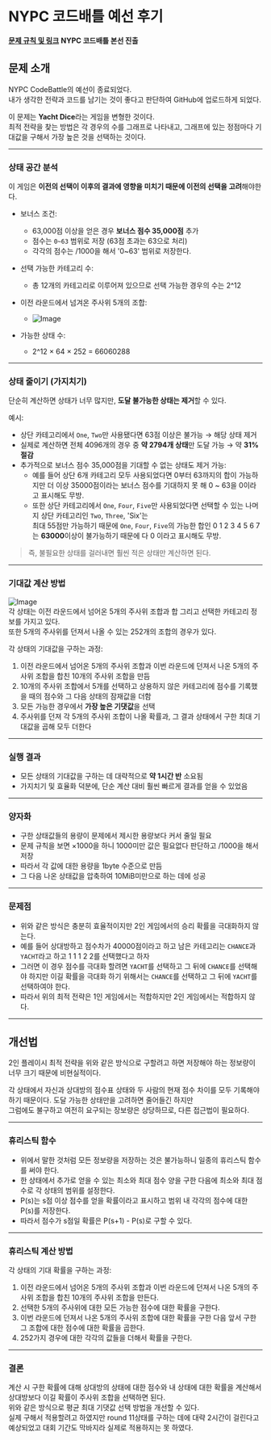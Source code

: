 # NYPC 코드배틀 예선 후기

**[문제 규칙 및 링크](https://nypc.github.io/2025-codebattle/online_1)**
**NYPC 코드배틀 본선 진출**

## 문제 소개
NYPC CodeBattle의 예선이 종료되었다.  
내가 생각한 전략과 코드를 남기는 것이 좋다고 판단하여 GitHub에 업로드하게 되었다.  

이 문제는 **Yacht Dice**라는 게임을 변형한 것이다.  
최적 전략을 찾는 방법은 각 경우의 수를 그래프로 나타내고, 그래프에 있는 정점마다 기대값을 구해서 가장 높은 것을 선택하는 것이다.

---

### 상태 공간 분석
이 게임은 **이전의 선택이 이후의 결과에 영향을 미치기 때문에 이전의 선택을 고려**해야한다.  

- 보너스 조건:  
  - 63,000점 이상을 얻은 경우 **보너스 점수 35,000점** 추가
  - 점수는 `0~63` 범위로 저장 (63점 초과는 63으로 처리)
  - 각각의 점수는 /1000을 해서 '0~63' 범위로 저장한다.

- 선택 가능한 카테고리 수:  
  - 총 12개의 카테고리로 이루어져 있으므로 선택 가능한 경우의 수는 2^12

- 이전 라운드에서 넘겨온 주사위 5개의 조합:
  -  ![Image](https://github.com/user-attachments/assets/cad77fda-e2dd-4e68-8a7c-20abc95914e7)

- 가능한 상태 수:
  - 2^12 × 64 × 252 = 66060288
---

### 상태 줄이기 (가지치기)
단순히 계산하면 상태가 너무 많지만, **도달 불가능한 상태는 제거**할 수 있다.

예시:
- 상단 카테고리에서 `One`, `Two`만 사용됐다면 63점 이상은 불가능 → 해당 상태 제거
- 실제로 계산하면 전체 4096개의 경우 중 **약 2794개 상태**만 도달 가능 → 약 **31% 절감**
- 추가적으로 보너스 점수 35,000점을 기대할 수 없는 상태도 제거 가능: 
  - 예를 들어 상단 6개 카테고리 모두 사용되었다면 0부터 63까지의 합이 가능하지만 더 이상 35000점이라는 보너스 점수를
    기대하지 못 해 0 ~ 63을 0이라고 표시해도 무방.
  - 또한 상단 카테고리에서 `One`, `Four`, `Five`만 사용되었다면 선택할 수 있는 나머지 상단 카테고리인 `Two`, `Three`, 'Six'는  
    최대 55점만 가능하기 때문에 `One`, `Four`, `Five`의 가능한 합인 0 1 2 3 4 5 6 7는 **63000**이상이 불가능하기 때문에 다 0
    이라고 표시해도 무방.

> 즉, 불필요한 상태를 걸러내면 훨씬 적은 상태만 계산하면 된다.

---

### 기대값 계산 방법
![Image](https://github.com/user-attachments/assets/00959530-e34c-4dec-b5ac-7737a4867311)  
각 상태는 이전 라운드에서 넘어온 5개의 주사위 조합과 합 그리고 선택한 카테고리 정보를 가지고 있다.  
또한 5개의 주사위를 던져서 나올 수 있는 252개의 조합의 경우가 있다. 

각 상태의 기대값을 구하는 과정:
1. 이전 라운드에서 넘어온 5개의 주사위 조합과 이번 라운드에 던져서 나온 5개의 주사위 조합을 합친
   10개의 주사위 조합을 만듬
2. 10개의 주사위 조합에서 5개를 선택하고 상용하지 않은 카테고리에 점수를 기록했을 때의 점수와 그 다음 상태의 잠재값을 더함
3. 모든 가능한 경우에서 **가장 높은 기댓값**을 선택
4. 주사위를 던져 각 5개의 주사위 조합이 나올 확률과, 그 결과 상태에서 구한 최대 기대값을 곱해 모두 더한다

---

### 실행 결과
- 모든 상태의 기대값을 구하는 데 대략적으로 **약 1시간 반** 소요됨
- 가지치기 및 효율화 덕분에, 단순 계산 대비 훨씬 빠르게 결과를 얻을 수 있었음

---

### 양자화
- 구한 상태값들의 용량이 문제에서 제시한 용량보다 커서 줄일 필요
- 문제 규칙을 보면 ×1000을 하니 1000미만 값은 필요없다 판단하고 /1000을 해서 저장
- 따라서 각 값에 대한 용량을 1byte 수준으로 만듬
- 그 다음 나온 상태값을 압축하여 10MiB미만으로 하는 데에 성공

---

### 문제점
- 위와 같은 방식은 충분히 효율적이지만 2인 게임에서의 승리 확률을 극대화하지 않는다.
- 예를 들어 상대방하고 점수차가 40000점이라고 하고 남은 카테고리는 `CHANCE`과 `YACHT`라고 하고 1 1 1 2 2를 선택했다고 하자
- 그러면 이 경우 점수를 극대화 할려면 `YACHT`를 선택하고 그 뒤에 `CHANCE`를 선택해야 하지만 이길 확률을 극대화 하기 위해서는
  `CHANCE`를 선택하고 그 뒤에 `YACHT`를 선택하여야 한다.
- 따라서 위의 최적 전략은 1인 게임에서는 적합하지만 2인 게임에서는 적합하지 않다.

---

## 개선법
2인 플레이시 최적 전략을 위와 같은 방식으로 구할려고 하면 저장해야 하는 정보량이 너무 크기 때문에 비현실적이다.   

각 상태에서 자신과 상대방의 점수표 상태와 두 사람의 현재 점수 차이를 모두 기록해야 하기 때문이다. 도달 가능한 상태만을 고려하면 줄어들긴 하지만  
그럼에도 불구하고 여전히 요구되는 장보량은 상당하므로, 다른 접근법이 필요하다.

---

### 휴리스틱 함수
- 위에서 말한 것처럼 모든 정보량을 저장하는 것은 불가능하니 일종의 휴리스틱 함수를 써야 한다.
- 한 상태에서 추가로 얻을 수 있는 최소와 최대 점수 양을 구한 다음에 최소와 최대 점수로 각 상태의 범위를 설정한다.
- P(s)는 s점 이상 점수를 얻을 확률이라고 표시하고 범위 내 각각의 점수에 대한 P(s)를 저장한다.
- 따라서 점수가 s점일 확률은 P(s+1) - P(s)로 구할 수 있다.

 ---

### 휴리스틱 계산 방법
각 상태의 기대 확률을 구하는 과정:
1. 이전 라운드에서 넘어온 5개의 주사위 조합과 이번 라운드에 던져서 나온 5개의 주사위 조합을 합친
   10개의 주사위 조합을 만든다.
2. 선택한 5개의 주사위에 대한 모든 가능한 점수에 대한 확률을 구한다.
3. 이번 라운드에 던져서 나온 5개의 주사위 조합에 대한 확률을 구한 다음 앞서 구한 그 조합에 대한 점수에 대한 확률을 곱한다.
4. 252가지 경우에 대한 각각의 값들을 더해서 확률을 구한다.

 ---

### 결론
계산 시 구한 확률에 대해 상대방의 상태에 대한 점수와 내 상태에 대한 확률을 계산해서 상대방보다 이길 확률이 주사위 조합을 선택하면 된다.  
위와 같은 방식으로 평균 최대 기댓값 선택 방법을 개선할 수 있다.  
실제 구해서 적용할려고 하였지만 round 11상태를 구하는 데에 대략 2시간이 걸린다고 예상되었고 대회 기간도 막바지라 실제로 적용하지는 못 하였다. 
